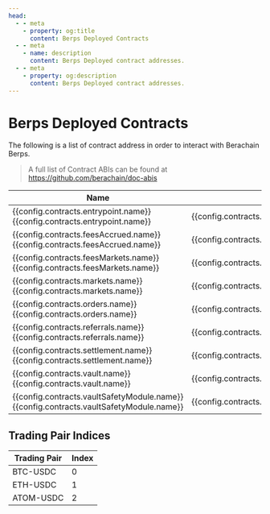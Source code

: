 ```yaml
---
head:
  - - meta
    - property: og:title
      content: Berps Deployed Contracts
  - - meta
    - name: description
      content: Berps Deployed contract addresses.
  - - meta
    - property: og:description
      content: Berps Deployed contract addresses.
---
```


<script setup>
  import config from '@berachain/config/constants.json';
</script>

# Berps Deployed Contracts

The following is a list of contract address in order to interact with Berachain Berps.

> A full list of Contract ABIs can be found at https://github.com/berachain/doc-abis

| Name                                                                                                                                                                                                                   | Address                                                                                                                                                           | ABI                                                                                                                        |
| ---------------------------------------------------------------------------------------------------------------------------------------------------------------------------------------------------------------------- | ----------------------------------------------------------------------------------------------------------------------------------------------------------------- | -------------------------------------------------------------------------------------------------------------------------- |
| <a v-if="config.contracts.entrypoint.docsUrl" :href="config.contracts.entrypoint.docsUrl">{{config.contracts.entrypoint.name}}</a><span v-else>{{config.contracts.entrypoint.name}}</span>                             | <a target="_blank" :href="'https://bartio.beratrail.io/address/' + config.contracts.entrypoint.address">{{config.contracts.entrypoint.address}}</a>               | <a target="_blank" v-if=config.contracts.entrypoint.abi :href="config.contracts.entrypoint.abi">ABI File</a>               |
| <a v-if="config.contracts.feesAccrued.docsUrl" :href="config.contracts.feesAccrued.docsUrl">{{config.contracts.feesAccrued.name}}</a><span v-else>{{config.contracts.feesAccrued.name}}</span>                         | <a target="_blank" :href="'https://bartio.beratrail.io/address/' + config.contracts.feesAccrued.address">{{config.contracts.feesAccrued.address}}</a>             | <a target="_blank" v-if=config.contracts.feesAccrued.abi :href="config.contracts.feesAccrued.abi">ABI File</a>             |
| <a v-if="config.contracts.feesMarkets.docsUrl" :href="config.contracts.feesMarkets.docsUrl">{{config.contracts.feesMarkets.name}}</a><span v-else>{{config.contracts.feesMarkets.name}}</span>                         | <a target="_blank" :href="'https://bartio.beratrail.io/address/' + config.contracts.feesMarkets.address">{{config.contracts.feesMarkets.address}}</a>             | <a target="_blank" v-if=config.contracts.feesMarkets.abi :href="config.contracts.feesMarkets.abi">ABI File</a>             |
| <a v-if="config.contracts.markets.docsUrl" :href="config.contracts.markets.docsUrl">{{config.contracts.markets.name}}</a><span v-else>{{config.contracts.markets.name}}</span>                                         | <a target="_blank" :href="'https://bartio.beratrail.io/address/' + config.contracts.markets.address">{{config.contracts.markets.address}}</a>                     | <a target="_blank" v-if=config.contracts.markets.abi :href="config.contracts.markets.abi">ABI File</a>                     |
| <a v-if="config.contracts.orders.docsUrl" :href="config.contracts.orders.docsUrl">{{config.contracts.orders.name}}</a><span v-else>{{config.contracts.orders.name}}</span>                                             | <a target="_blank" :href="'https://bartio.beratrail.io/address/' + config.contracts.orders.address">{{config.contracts.orders.address}}</a>                       | <a target="_blank" v-if=config.contracts.orders.abi :href="config.contracts.orders.abi">ABI File</a>                       |
| <a v-if="config.contracts.referrals.docsUrl" :href="config.contracts.referrals.docsUrl">{{config.contracts.referrals.name}}</a><span v-else>{{config.contracts.referrals.name}}</span>                                 | <a target="_blank" :href="'https://bartio.beratrail.io/address/' + config.contracts.referrals.address">{{config.contracts.referrals.address}}</a>                 | <a target="_blank" v-if=config.contracts.referrals.abi :href="config.contracts.referrals.abi">ABI File</a>                 |
| <a v-if="config.contracts.settlement.docsUrl" :href="config.contracts.settlement.docsUrl">{{config.contracts.settlement.name}}</a><span v-else>{{config.contracts.settlement.name}}</span>                             | <a target="_blank" :href="'https://bartio.beratrail.io/address/' + config.contracts.settlement.address">{{config.contracts.settlement.address}}</a>               | <a target="_blank" v-if=config.contracts.settlement.abi :href="config.contracts.settlement.abi">ABI File</a>               |
| <a v-if="config.contracts.vault.docsUrl" :href="config.contracts.vault.docsUrl">{{config.contracts.vault.name}}</a><span v-else>{{config.contracts.vault.name}}</span>                                                 | <a target="_blank" :href="'https://bartio.beratrail.io/address/' + config.contracts.vault.address">{{config.contracts.vault.address}}</a>                         | <a target="_blank" v-if=config.contracts.vault.abi :href="config.contracts.vault.abi">ABI File</a>                         |
| <a v-if="config.contracts.vaultSafetyModule.docsUrl" :href="config.contracts.vaultSafetyModule.docsUrl">{{config.contracts.vaultSafetyModule.name}}</a><span v-else>{{config.contracts.vaultSafetyModule.name}}</span> | <a target="_blank" :href="'https://bartio.beratrail.io/address/' + config.contracts.vaultSafetyModule.address">{{config.contracts.vaultSafetyModule.address}}</a> | <a target="_blank" v-if=config.contracts.vaultSafetyModule.abi :href="config.contracts.vaultSafetyModule.abi">ABI File</a> |

## Trading Pair Indices

| Trading Pair | Index |
| ------------ | ----- |
| BTC-USDC     | 0     |
| ETH-USDC     | 1     |
| ATOM-USDC    | 2     |

